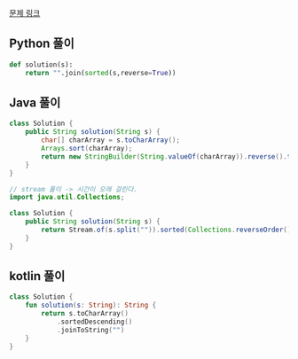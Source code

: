 [문제 링크](https://programmers.co.kr/learn/courses/30/lessons/12917)


## Python 풀이
```python
def solution(s):
    return "".join(sorted(s,reverse=True))
```

## Java 풀이
```java
class Solution {
    public String solution(String s) {
        char[] charArray = s.toCharArray();
        Arrays.sort(charArray);
        return new StringBuilder(String.valueOf(charArray)).reverse().toString();
    }
}
```
```java
// stream 풀이 -> 시간이 오래 걸린다.
import java.util.Collections;

class Solution {
    public String solution(String s) {
        return Stream.of(s.split("")).sorted(Collections.reverseOrder()).collect(Collectors.joining());
    }
}
```

## kotlin 풀이
```kotlin
class Solution {
    fun solution(s: String): String {
        return s.toCharArray()
            .sortedDescending()
            .joinToString("")
    }
}
```

